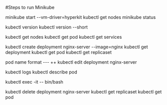 #Steps to run Minikube 

minikube start --vm-driver=hyperkit
kubectl get nodes
minikube status

kubectl version
kubectl version --short

kubectl get nodes
kubectl get pod
kubectl get services

kubectl create deployment nginx-server --image=nginx
kubectl get deployment
kubectl get pod
kubectl get replicaset

pod name format --- <deploymentName>+<replicaSetHash>+<podId>
kubectl edit deployment nginx-server

kubectl logs <pod name>
kubectl describe pod <pod name>

kubectl exec -it <pod name> -- bin/bash

kubectl delete deployment nginx-server
kubectl get replicaset
kubectl get pod

